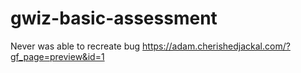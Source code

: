 # gwiz-basic-assessment


Never was able to recreate bug
https://adam.cherishedjackal.com/?gf_page=preview&id=1
